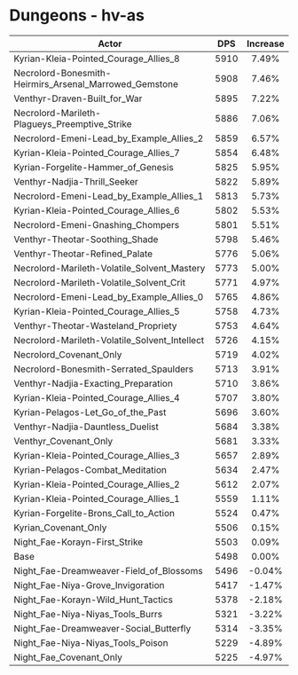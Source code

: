 # Dungeons - hv-as
| Actor | DPS | Increase |
|---|:---:|:---:|
|Kyrian-Kleia-Pointed_Courage_Allies_8|5910|7.49%|
|Necrolord-Bonesmith-Heirmirs_Arsenal_Marrowed_Gemstone|5908|7.46%|
|Venthyr-Draven-Built_for_War|5895|7.22%|
|Necrolord-Marileth-Plagueys_Preemptive_Strike|5886|7.06%|
|Necrolord-Emeni-Lead_by_Example_Allies_2|5859|6.57%|
|Kyrian-Kleia-Pointed_Courage_Allies_7|5854|6.48%|
|Kyrian-Forgelite-Hammer_of_Genesis|5825|5.95%|
|Venthyr-Nadjia-Thrill_Seeker|5822|5.89%|
|Necrolord-Emeni-Lead_by_Example_Allies_1|5813|5.73%|
|Kyrian-Kleia-Pointed_Courage_Allies_6|5802|5.53%|
|Necrolord-Emeni-Gnashing_Chompers|5801|5.51%|
|Venthyr-Theotar-Soothing_Shade|5798|5.46%|
|Venthyr-Theotar-Refined_Palate|5776|5.06%|
|Necrolord-Marileth-Volatile_Solvent_Mastery|5773|5.00%|
|Necrolord-Marileth-Volatile_Solvent_Crit|5771|4.97%|
|Necrolord-Emeni-Lead_by_Example_Allies_0|5765|4.86%|
|Kyrian-Kleia-Pointed_Courage_Allies_5|5758|4.73%|
|Venthyr-Theotar-Wasteland_Propriety|5753|4.64%|
|Necrolord-Marileth-Volatile_Solvent_Intellect|5726|4.15%|
|Necrolord_Covenant_Only|5719|4.02%|
|Necrolord-Bonesmith-Serrated_Spaulders|5713|3.91%|
|Venthyr-Nadjia-Exacting_Preparation|5710|3.86%|
|Kyrian-Kleia-Pointed_Courage_Allies_4|5707|3.80%|
|Kyrian-Pelagos-Let_Go_of_the_Past|5696|3.60%|
|Venthyr-Nadjia-Dauntless_Duelist|5684|3.38%|
|Venthyr_Covenant_Only|5681|3.33%|
|Kyrian-Kleia-Pointed_Courage_Allies_3|5657|2.89%|
|Kyrian-Pelagos-Combat_Meditation|5634|2.47%|
|Kyrian-Kleia-Pointed_Courage_Allies_2|5612|2.07%|
|Kyrian-Kleia-Pointed_Courage_Allies_1|5559|1.11%|
|Kyrian-Forgelite-Brons_Call_to_Action|5524|0.47%|
|Kyrian_Covenant_Only|5506|0.15%|
|Night_Fae-Korayn-First_Strike|5503|0.09%|
|Base|5498|0.00%|
|Night_Fae-Dreamweaver-Field_of_Blossoms|5496|-0.04%|
|Night_Fae-Niya-Grove_Invigoration|5417|-1.47%|
|Night_Fae-Korayn-Wild_Hunt_Tactics|5378|-2.18%|
|Night_Fae-Niya-Niyas_Tools_Burrs|5321|-3.22%|
|Night_Fae-Dreamweaver-Social_Butterfly|5314|-3.35%|
|Night_Fae-Niya-Niyas_Tools_Poison|5229|-4.89%|
|Night_Fae_Covenant_Only|5225|-4.97%|
